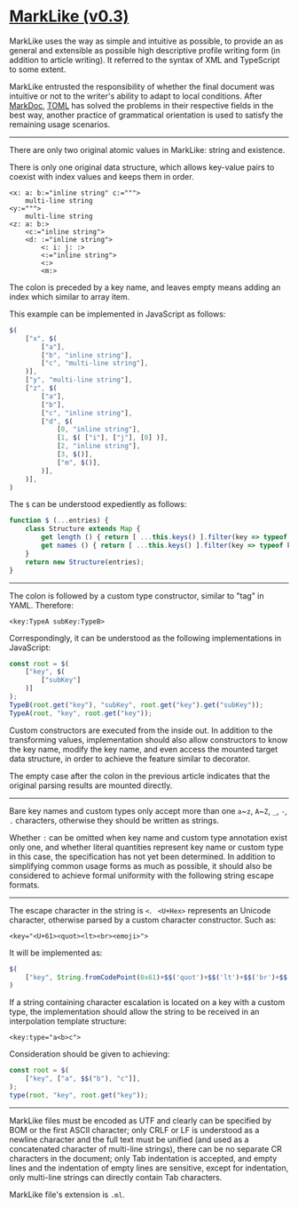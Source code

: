 
[MarkLike (v0.3)](HTTPS://GitHub.com/LongTengDao/MarkLike/)
=================

MarkLike uses the way as simple and intuitive as possible, to provide an as general and extensible as possible high descriptive profile writing form (in addition to article writing). It referred to the syntax of XML and TypeScript to some extent.

MarkLike entrusted the responsibility of whether the final document was intuitive or not to the writer's ability to adapt to local conditions. After [MarkDoc](HTTPS://GitHub.com/LongTengDao/MarkDoc/), [TOML](HTTPS://GitHub.com/toml-lang/toml/) has solved the problems in their respective fields in the best way, another practice of grammatical orientation is used to satisfy the remaining usage scenarios.

---

There are only two original atomic values in MarkLike: string and existence.

There is only one original data structure, which allows key-value pairs to coexist with index values and keeps them in order.

```
<x: a: b:="inline string" c:=""">
	multi-line string
<y:=""">
	multi-line string
<z: a: b:>
	<c:="inline string">
	<d: :="inline string">
		<: i: j: :>
		<:="inline string">
		<:>
		<m:>
```

The colon is preceded by a key name, and leaves empty means adding an index which similar to array item.

This example can be implemented in JavaScript as follows:

```js
$(
	["x", $(
		["a"],
		["b", "inline string"],
		["c", "multi-line string"],
	)],
	["y", "multi-line string"],
	["z", $(
		["a"],
		["b"],
		["c", "inline string"],
		["d", $(
			[0, "inline string"],
			[1, $( ["i"], ["j"], [0] )],
			[2, "inline string"],
			[3, $()],
			["m", $()],
		)],
	)],
)
```

The `$` can be understood expediently as follows:

```js
function $ (...entries) {
	class Structure extends Map {
		get length () { return [ ...this.keys() ].filter(key => typeof key==='number').length; }
		get names () { return [ ...this.keys() ].filter(key => typeof key==='string'); }
	}
	return new Structure(entries);
}
```

---

The colon is followed by a custom type constructor, similar to "tag" in YAML. Therefore:

```
<key:TypeA subKey:TypeB>
```

Correspondingly, it can be understood as the following implementations in JavaScript:

```js
const root = $(
	["key", $(
		["subKey"]
	)]
);
TypeB(root.get("key"), "subKey", root.get("key").get("subKey"));
TypeA(root, "key", root.get("key"));
```

Custom constructors are executed from the inside out. In addition to the transforming values, implementation should also allow constructors to know the key name, modify the key name, and even access the mounted target data structure, in order to achieve the feature similar to decorator.

The empty case after the colon in the previous article indicates that the original parsing results are mounted directly.

---

Bare key names and custom types only accept more than one `a`~`z`, `A`~`Z`, `_`, `-`, `.` characters, otherwise they should be written as strings.

Whether `:` can be omitted when key name and custom type annotation exist only one, and whether literal quantities represent key name or custom type in this case, the specification has not yet been determined.
In addition to simplifying common usage forms as much as possible, it should also be considered to achieve formal uniformity with the following string escape formats.

---

The escape character in the string is `<`. ` <U+Hex>` represents an Unicode character, otherwise parsed by a custom character constructor. Such as:

```
<key="<U+61><quot><lt><br><emoji>">
```

It will be implemented as:

```js
$(
	["key", String.fromCodePoint(0x61)+$$('quot')+$$('lt')+$$('br')+$$('emoji')],
)
```

If a string containing character escalation is located on a key with a custom type, the implementation should allow the string to be received in an interpolation template structure:

```
<key:type="a<b>c">
```

Consideration should be given to achieving:

```js
const root = $(
	["key", ["a", $$("b"), "c"]],
);
type(root, "key", root.get("key"));
```

---

MarkLike files must be encoded as UTF and clearly can be specified by BOM or the first ASCII character;
only CRLF or LF is understood as a newline character and the full text must be unified (and used as a concatenated character of multi-line strings), there can be no separate CR characters in the document;
only Tab indentation is accepted, and empty lines and the indentation of empty lines are sensitive, except for indentation, only multi-line strings can directly contain Tab characters.

MarkLike file's extension is `.ml`.
